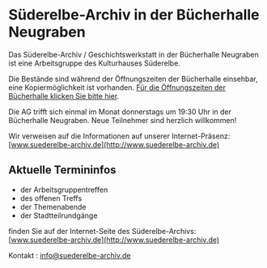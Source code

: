 # Süderelbe-Archiv in der Bücherhalle Neugraben

Das Süderelbe-Archiv / Geschichtswerkstatt in der Bücherhalle Neugraben
ist eine Arbeitsgruppe des Kulturhauses Süderelbe.

Die Bestände sind während der Öffnungszeiten der Bücherhalle einsehbar,
eine Kopiermöglichkeit ist vorhanden. [Für die Öffnungszeiten der
Bücherhalle klicken Sie bitte
hier](http://www.buecherhallen.de/neugraben "Bücherhalle Neugraben").

Die AG trifft sich einmal im Monat donnerstags um 19:30 Uhr in der
Bücherhalle Neugraben. Neue Teilnehmer sind herzlich willkommen!

Wir verweisen auf die Informationen auf unserer Internet-Präsenz:
[www.suederelbe-archiv.de](http://www.suederelbe-archiv.de)

## Aktuelle Termininfos 

-   der Arbeitsgruppentreffen 
-   des offenen Treffs
-   der Themenabende 
-   der Stadtteilrundgänge 

finden Sie auf der Internet-Seite des Süderelbe-Archivs:  
[www.suederelbe-archiv.de](http://www.suederelbe-archiv.de) 

Kontakt
:   info@suederelbe-archiv.de

